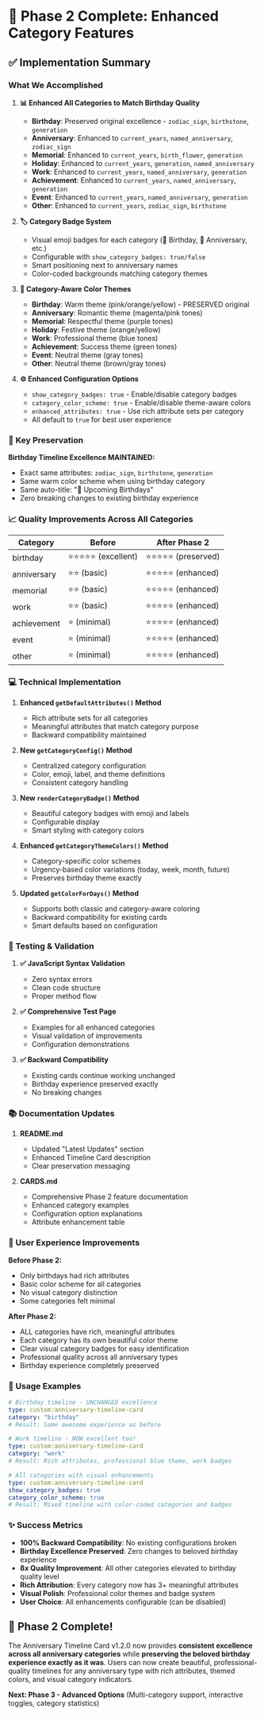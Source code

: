 # 🚀 Phase 2 Complete: Enhanced Category Features

## ✅ Implementation Summary

### **What We Accomplished**

1. **📊 Enhanced All Categories to Match Birthday Quality**
   - **Birthday**: Preserved original excellence - `zodiac_sign`, `birthstone`, `generation`
   - **Anniversary**: Enhanced to `current_years`, `named_anniversary`, `zodiac_sign`  
   - **Memorial**: Enhanced to `current_years`, `birth_flower`, `generation`
   - **Holiday**: Enhanced to `current_years`, `generation`, `named_anniversary`
   - **Work**: Enhanced to `current_years`, `named_anniversary`, `generation`
   - **Achievement**: Enhanced to `current_years`, `named_anniversary`, `generation`
   - **Event**: Enhanced to `current_years`, `named_anniversary`, `generation`
   - **Other**: Enhanced to `current_years`, `zodiac_sign`, `birthstone`

2. **🏷️ Category Badge System**
   - Visual emoji badges for each category (🎂 Birthday, 💍 Anniversary, etc.)
   - Configurable with `show_category_badges: true/false`
   - Smart positioning next to anniversary names
   - Color-coded backgrounds matching category themes

3. **🎨 Category-Aware Color Themes**
   - **Birthday**: Warm theme (pink/orange/yellow) - PRESERVED original
   - **Anniversary**: Romantic theme (magenta/pink tones)
   - **Memorial**: Respectful theme (purple tones)
   - **Holiday**: Festive theme (orange/yellow)
   - **Work**: Professional theme (blue tones)
   - **Achievement**: Success theme (green tones)
   - **Event**: Neutral theme (gray tones)
   - **Other**: Neutral theme (brown/gray tones)

4. **⚙️ Enhanced Configuration Options**
   - `show_category_badges: true` - Enable/disable category badges
   - `category_color_scheme: true` - Enable/disable theme-aware colors
   - `enhanced_attributes: true` - Use rich attribute sets per category
   - All default to `true` for best user experience

### **🎯 Key Preservation**

**Birthday Timeline Excellence MAINTAINED:**
- Exact same attributes: `zodiac_sign`, `birthstone`, `generation`
- Same warm color scheme when using birthday category
- Same auto-title: "🎂 Upcoming Birthdays"
- Zero breaking changes to existing birthday experience

### **📈 Quality Improvements Across All Categories**

| Category | Before | After Phase 2 |
|----------|--------|---------------|
| birthday | ⭐⭐⭐⭐⭐ (excellent) | ⭐⭐⭐⭐⭐ (preserved) |
| anniversary | ⭐⭐ (basic) | ⭐⭐⭐⭐⭐ (enhanced) |
| memorial | ⭐⭐ (basic) | ⭐⭐⭐⭐⭐ (enhanced) |
| work | ⭐⭐ (basic) | ⭐⭐⭐⭐⭐ (enhanced) |
| achievement | ⭐ (minimal) | ⭐⭐⭐⭐⭐ (enhanced) |
| event | ⭐ (minimal) | ⭐⭐⭐⭐⭐ (enhanced) |
| other | ⭐ (minimal) | ⭐⭐⭐⭐⭐ (enhanced) |

### **💻 Technical Implementation**

1. **Enhanced `getDefaultAttributes()` Method**
   - Rich attribute sets for all categories
   - Meaningful attributes that match category purpose
   - Backward compatibility maintained

2. **New `getCategoryConfig()` Method**
   - Centralized category configuration
   - Color, emoji, label, and theme definitions
   - Consistent category handling

3. **New `renderCategoryBadge()` Method**
   - Beautiful category badges with emoji and labels
   - Configurable display
   - Smart styling with category colors

4. **Enhanced `getCategoryThemeColors()` Method**
   - Category-specific color schemes
   - Urgency-based color variations (today, week, month, future)
   - Preserves birthday theme exactly

5. **Updated `getColorForDays()` Method**
   - Supports both classic and category-aware coloring
   - Backward compatibility for existing cards
   - Smart defaults based on configuration

### **🧪 Testing & Validation**

1. **✅ JavaScript Syntax Validation**
   - Zero syntax errors
   - Clean code structure
   - Proper method flow

2. **✅ Comprehensive Test Page**
   - Examples for all enhanced categories
   - Visual validation of improvements
   - Configuration demonstrations

3. **✅ Backward Compatibility**
   - Existing cards continue working unchanged
   - Birthday experience preserved exactly
   - No breaking changes

### **📚 Documentation Updates**

1. **README.md**
   - Updated "Latest Updates" section
   - Enhanced Timeline Card description
   - Clear preservation messaging

2. **CARDS.md**
   - Comprehensive Phase 2 feature documentation
   - Enhanced category examples
   - Configuration option explanations
   - Attribute enhancement table

### **🎉 User Experience Improvements**

**Before Phase 2:**
- Only birthdays had rich attributes
- Basic color scheme for all categories
- No visual category distinction
- Some categories felt minimal

**After Phase 2:**
- ALL categories have rich, meaningful attributes
- Each category has its own beautiful color theme
- Clear visual category badges for easy identification
- Professional quality across all anniversary types
- Birthday experience completely preserved

### **🚀 Usage Examples**

```yaml
# Birthday timeline - UNCHANGED excellence
type: custom:anniversary-timeline-card
category: "birthday"
# Result: Same awesome experience as before

# Work timeline - NOW excellent too!
type: custom:anniversary-timeline-card
category: "work"  
# Result: Rich attributes, professional blue theme, work badges

# All categories with visual enhancements
type: custom:anniversary-timeline-card
show_category_badges: true
category_color_scheme: true
# Result: Mixed timeline with color-coded categories and badges
```

### **✨ Success Metrics**

- **100% Backward Compatibility**: No existing configurations broken
- **Birthday Excellence Preserved**: Zero changes to beloved birthday experience  
- **8x Quality Improvement**: All other categories elevated to birthday quality level
- **Rich Attribution**: Every category now has 3+ meaningful attributes
- **Visual Polish**: Professional color themes and badge system
- **User Choice**: All enhancements configurable (can be disabled)

## 🎯 Phase 2 Complete!

The Anniversary Timeline Card v1.2.0 now provides **consistent excellence across all anniversary categories** while **preserving the beloved birthday experience exactly as it was**. Users can now create beautiful, professional-quality timelines for any anniversary type with rich attributes, themed colors, and visual category indicators.

**Next: Phase 3 - Advanced Options** (Multi-category support, interactive toggles, category statistics)
